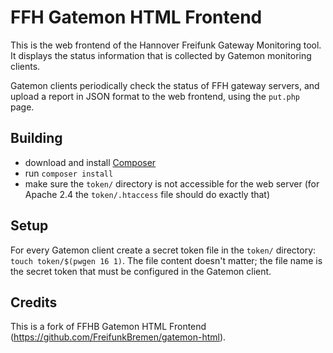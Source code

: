 # FFH Gatemon HTML Frontend

This is the web frontend of the Hannover Freifunk Gateway Monitoring tool. It displays the status information that is collected by Gatemon monitoring clients.

Gatemon clients periodically check the status of FFH gateway servers, and upload a report in JSON format to the web frontend, using the `put.php` page.

## Building
* download and install [Composer](https://getcomposer.org/)
* run `composer install`
* make sure the `token/` directory is not accessible for the web server (for Apache 2.4 the `token/.htaccess` file should do exactly that)

## Setup
For every Gatemon client create a secret token file in the `token/` directory: `touch token/$(pwgen 16 1)`. The file content doesn't matter; the file name is the secret token that must be configured in the Gatemon client.

## Credits
This is a fork of FFHB Gatemon HTML Frontend (https://github.com/FreifunkBremen/gatemon-html).
